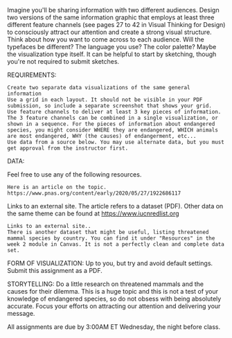 Imagine you'll be sharing information with two different audiences. Design two versions of the same information graphic that employs at least three different feature channels (see pages 27 to 42 in Visual Thinking for Design) to consciously attract our attention and create a strong visual structure. Think about how you want to come across to each audience. Will the typefaces be different? The language you use? The color palette? Maybe the visualization type itself. It can be helpful to start by sketching, though you're not required to submit sketches.

REQUIREMENTS:

    Create two separate data visualizations of the same general information
    Use a grid in each layout. It should not be visible in your PDF submission, so include a separate screenshot that shows your grid.
    Use feature channels to deliver at least 3 key pieces of information. The 3 feature channels can be combined in a single visualization, or shown in a sequence. For the pieces of information about endangered species, you might consider WHERE they are endangered, WHICH animals are most endangered, WHY (the causes) of endangerment, etc...
    Use data from a source below. You may use alternate data, but you must get approval from the instructor first.

DATA:

Feel free to use any of the following resources.

    Here is an article on the topic. https://www.pnas.org/content/early/2020/05/27/1922686117 

Links to an external site.
The article refers to a dataset (PDF).
Other data on the same theme can be found at https://www.iucnredlist.org

    Links to an external site..
    There is another dataset that might be useful, listing threatened mammal species by country. You can find it under "Resources" in the week 2 module in Canvas. It is not a perfectly clean and complete data set.

FORM OF VISUALIZATION: Up to you, but try and avoid default settings. Submit this assignment as a PDF.

STORYTELLING: Do a little research on threatened mammals and the causes for their dilemma.  This is a huge topic and this is not a test of your knowledge of endangered species, so do not obsess with being absolutely accurate. Focus your efforts on attracting our attention and delivering your message.

All assignments are due by 3:00AM ET Wednesday, the night before class.

